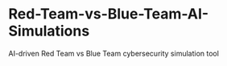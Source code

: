 # Red-Team-vs-Blue-Team-AI-Simulations
AI-driven Red Team vs Blue Team cybersecurity simulation tool
